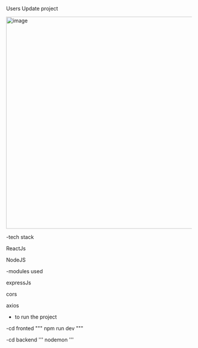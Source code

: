 Users Update project

<img width="1675" height="576" alt="image" src="https://github.com/user-attachments/assets/9be43e72-3cc5-46b4-9f2e-4d00723b4596" />

-tech stack

ReactJs

NodeJS

-modules used 

expressJs

cors

axios 

- to run the project

-cd  fronted 
"""
npm run dev 
"""

-cd backend
'''
nodemon
'''


